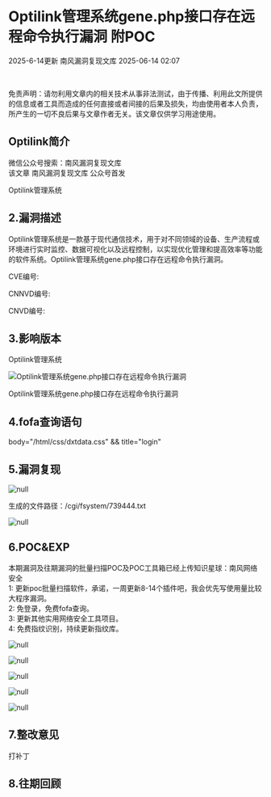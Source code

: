 #  Optilink管理系统gene.php接口存在远程命令执行漏洞 附POC  
2025-6-14更新  南风漏洞复现文库   2025-06-14 02:07  
  
   
  
  
免责声明：请勿利用文章内的相关技术从事非法测试，由于传播、利用此文所提供的信息或者工具而造成的任何直接或者间接的后果及损失，均由使用者本人负责，所产生的一切不良后果与文章作者无关。该文章仅供学习用途使用。  
## Optilink简介  
  
微信公众号搜索：南风漏洞复现文库  
该文章 南风漏洞复现文库 公众号首发  
  
Optilink管理系统  
## 2.漏洞描述  
  
Optilink管理系统是一款基于现代通信技术，用于对不同领域的设备、生产流程或环境进行实时监控、数据可视化以及远程控制，以实现优化管理和提高效率等功能的软件系统。Optilink管理系统gene.php接口存在远程命令执行漏洞。  
  
CVE编号:  
  
CNNVD编号:  
  
CNVD编号:  
## 3.影响版本  
  
Optilink管理系统  
  
![Optilink管理系统gene.php接口存在远程命令执行漏洞](https://mmbiz.qpic.cn/sz_mmbiz_png/HsJDm7fvc3bmaBEDibfG75oQRicVQRzXBicUbvxhqARC6b2YeMPY6xICeyz8HLRkKB0If0iaBeDu3GdbNmEeBhLpRA/640?wx_fmt=png&from=appmsg "null")  
  
Optilink管理系统gene.php接口存在远程命令执行漏洞  
## 4.fofa查询语句  
  
body="/html/css/dxtdata.css" && title="login"  
## 5.漏洞复现  
  
  
![](https://mmbiz.qpic.cn/sz_mmbiz_jpg/HsJDm7fvc3bmaBEDibfG75oQRicVQRzXBic06Nj5M1TKNzWRfjG6ptKLSrrEQdRwwYCmnAicE9pehdIhZ66lzoibDxw/640?wx_fmt=jpeg&from=appmsg "null")  
  
  
生成的文件路径：/cgi/fsystem/739444.txt  
  
![](https://mmbiz.qpic.cn/sz_mmbiz_jpg/HsJDm7fvc3bmaBEDibfG75oQRicVQRzXBichgQPpVh07Ay6bymGYoMPZibiadSImxQ6NTShMz5zjpIQL9WCzHmNeNTg/640?wx_fmt=jpeg&from=appmsg "null")  
  
## 6.POC&EXP  
  
本期漏洞及往期漏洞的批量扫描POC及POC工具箱已经上传知识星球：南风网络安全  
1: 更新poc批量扫描软件，承诺，一周更新8-14个插件吧，我会优先写使用量比较大程序漏洞。  
2: 免登录，免费fofa查询。  
3: 更新其他实用网络安全工具项目。  
4: 免费指纹识别，持续更新指纹库。  
  
![](https://mmbiz.qpic.cn/sz_mmbiz_jpg/HsJDm7fvc3bmaBEDibfG75oQRicVQRzXBiceB4XYrBt0cBtzmX0ibgvPWWoybqFyibXu4B4OHYXg4EA1t9eE07yX3Dg/640?wx_fmt=jpeg&from=appmsg "null")  
  
  
  
![](https://mmbiz.qpic.cn/sz_mmbiz_jpg/HsJDm7fvc3bmaBEDibfG75oQRicVQRzXBicYjXO2Vs0DzwUOhdNppMaxWjLm0BFribdjTIrhGFicicyhRyegW4M3CBiaQ/640?wx_fmt=jpeg&from=appmsg "null")  
  
  
  
![](https://mmbiz.qpic.cn/sz_mmbiz_jpg/HsJDm7fvc3bmaBEDibfG75oQRicVQRzXBicaYTwQPBKeEkbGjO38A5nGxw05gsenOdOSlSsyrbibysSKiaQhMp2yQmw/640?wx_fmt=jpeg&from=appmsg "null")  
  
  
  
![](https://mmbiz.qpic.cn/sz_mmbiz_jpg/HsJDm7fvc3bmaBEDibfG75oQRicVQRzXBic16SsOtz9DibGhj8um0pJYa3a6tvvRgNWAbJQuhQF28icXKv2XtxseVBw/640?wx_fmt=jpeg&from=appmsg "null")  
  
  
  
![](https://mmbiz.qpic.cn/sz_mmbiz_jpg/HsJDm7fvc3bmaBEDibfG75oQRicVQRzXBicWwPZ5HTOF26my46DWj93wRDfMLHWGtu6NRnPSt66C2kCxdxbaVLltg/640?wx_fmt=jpeg&from=appmsg "null")  
  
## 7.整改意见  
  
打补丁  
## 8.往期回顾  
  
  
   
  
  
  

